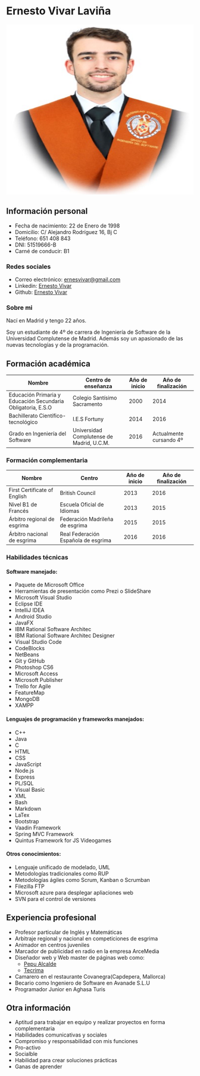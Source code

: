 # **Ernesto Vivar Laviña**

   <img src="https://raw.githubusercontent.com/evivar/Imagenes/master/ErnesOrla.jpg" style="width: 511px; height: 456px; position: center" >

## **Información personal**

+ Fecha de nacimiento: 22 de Enero de 1998
+ Domicilio: C/ Alejandro Rodríguez 16, Bj C
+ Teléfono: 651 408 843
+ DNI: 51519666-B
+ Carné de conducir: B1
  
### **Redes sociales**

+ Correo electrónico: [ernesvivar@gmail.com](mailto:ernesvivar@gmail.com)
+ Linkedin: [Ernesto Vivar](https://www.linkedin.com/in/ernesto-vivar-lavi%C3%B1a-a32162169/)
+ Github: [Ernesto Vivar](https://github.com/evivar)

### **Sobre mi**
Nací en Madrid y tengo 22 años.

Soy un estudiante de 4º de carrera de Ingeniería de Software de la Universidad Complutense de Madrid. Además soy un apasionado de las nuevas tecnologías y de la programación.


## **Formación académica**
  | Nombre                                                              | Centro de enseñanza                    | Año de inicio | Año de finalización |
|---------------------------------------------------------------------|-----------------------------------------|---------------|------------|
| Educación Primaria y Educación Secundaria Obligatoria, E.S.O | Colegio Santísimo Sacramento            | 2000          | 2014       |
| Bachillerato Científico-tecnológico                                                | I.E.S Fortuny | 2014          | 2016       |
| Grado en Ingeniería del Software        | Universidad Complutense de Madrid, U.C.M.      | 2016          | Actualmente cursando 4º      |

  
 ### **Formación complementaria**
   | Nombre                                                              | Centro                    | Año de inicio | Año de finalización |
|---------------------------------------------------------------------|-----------------------------------------|---------------|------------|
| First Certificate of English | British Council          | 2013          | 2016       |
| Nivel B1 de Francés                                               | Escuela Oficial de Idiomas | 2013          | 2015       |
| Árbitro regional de esgrima        | Federación Madrileña de esgrima      | 2015          | 2015     |
| Árbitro nacional de esgrima | Real Federación Española de esgrima        | 2016          | 2016       |

  ### **Habilidades técnicas**

#### Software manejado:
  + Paquete de Microsoft Office
  + Herramientas de presentación como Prezi o SlideShare
  + Microsoft Visual Studio 
  + Eclipse IDE
  + IntelliJ IDEA
  + Android Studio
  + JavaFX
  + IBM Rational Software Architec
  + IBM Rational Software Architec Designer
  + Visual Studio Code
  + CodeBlocks
  + NetBeans
  + Git y GitHub
  + Photoshop CS6
  + Microsoft Access
  + Microsoft Publisher
  + Trello for Agile
  + FeatureMap
  + MongoDB
  + XAMPP

#### Lenguajes de programación y frameworks manejados:
  + C++
  + Java
  + C
  + HTML
  + CSS
  + JavaScript
  + Node.js
  + Express
  + PL/SQL
  + Visual Basic
  + XML
  + Bash
  + Markdown
  + LaTex
  + Bootstrap
  + Vaadin Framework
  + Spring MVC Framework
  + Quintus Framework for JS Videogames
  
#### Otros conocimientos:
  + Lenguaje unificado de modelado, UML
  + Metodologías tradicionales como RUP
  + Metodologías ágiles como Scrum, Kanban o Scrumban
  + Filezilla FTP
  + Microsoft azure para desplegar apliaciones web
  + SVN para el control de versiones

## **Experiencia profesional**

+ Profesor particular de Inglés y Matemáticas
+ Arbitraje regional y nacional en competiciones de esgrima
+ Animador en centros juveniles
+ Marcador de publicidad en radio en la empresa ArceMedia
+ Diseñador web y Web master de páginas web como:
    + [Pepu Alcalde](http://pepualcalde.org/)
    + [Tecrima](https://www.tecrima.com/)
+ Camarero en el restaurante Covanegra(Capdepera, Mallorca)
+ Becario como Ingeniero de Software en Avanade S.L.U
+ Programador Junior en Aghasa Turis

## **Otra información**

 - Aptitud para trabajar en equipo y realizar proyectos en forma complementaria
 - Habilidades comunicativas y sociales
 - Compromiso y responsabilidad con mis funciones
 - Pro-activo
 - Socialble
 - Habilidad para crear soluciones prácticas
 - Ganas de aprender
